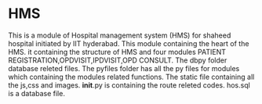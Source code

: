 # HMS
This is a module of Hospital management system (HMS) for shaheed hospital initiated by IIT hyderabad.
This module containing the heart of the HMS.
it containing the structure of HMS and four modules PATIENT REGISTRATION,OPDVISIT,IPDVISIT,OPD CONSULT.
The dbpy folder database releted  files.
The pyfiles folder has all the py files for modules which containing the modules related functions.
The static file containing all the js,css and images.
__init__.py is containing the route releted codes.
hos.sql is a database file.

